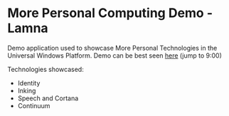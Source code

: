 # More Personal Computing Demo - Lamna
Demo application used to showcase More Personal Technologies in the Universal Windows Platform. Demo can be best seen [here](https://channel9.msdn.com/Events/microsoft-techncial-summit/Technical-Summit-2015-The-Next-Level/Opening-Keynote-Windows-Client-Platform?t=550) (jump to 9:00)

Technologies showcased:
- Identity
- Inking
- Speech and Cortana
- Continuum

